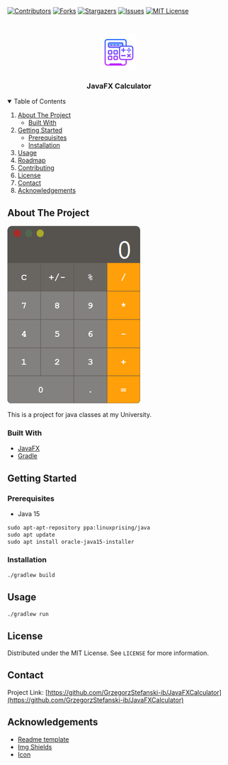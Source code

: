 
[![Contributors][contributors-shield]][contributors-url]
[![Forks][forks-shield]][forks-url]
[![Stargazers][stars-shield]][stars-url]
[![Issues][issues-shield]][issues-url]
[![MIT License][license-shield]][license-url]



<!-- PROJECT LOGO -->
<br />
<p align="center">
  <a href="https://github.com/GrzegorzStefanski-ib/JavaFXCalculator">
    <img src="images/icon.svg" alt="Icon" width="80" height="80">
  </a>

  <h3 align="center">JavaFX Calculator</h3>

</p>



<!-- TABLE OF CONTENTS -->
<details open="open">
  <summary>Table of Contents</summary>
  <ol>
    <li>
      <a href="#about-the-project">About The Project</a>
      <ul>
        <li><a href="#built-with">Built With</a></li>
      </ul>
    </li>
    <li>
      <a href="#getting-started">Getting Started</a>
      <ul>
        <li><a href="#prerequisites">Prerequisites</a></li>
        <li><a href="#installation">Installation</a></li>
      </ul>
    </li>
    <li><a href="#usage">Usage</a></li>
    <li><a href="#roadmap">Roadmap</a></li>
    <li><a href="#contributing">Contributing</a></li>
    <li><a href="#license">License</a></li>
    <li><a href="#contact">Contact</a></li>
    <li><a href="#acknowledgements">Acknowledgements</a></li>
  </ol>
</details>



<!-- ABOUT THE PROJECT -->
## About The Project

![Product Name Screen Shot][product-screenshot]

This is a project for java classes at my University.

### Built With

* [JavaFX](https://openjfx.io/)
* [Gradle](https://gradle.org/)



<!-- GETTING STARTED -->
## Getting Started


### Prerequisites

* Java 15

``` 
sudo apt-apt-repository ppa:linuxprising/java
sudo apt update
sudo apt install oracle-java15-installer
```

### Installation

```
./gradlew build
```

<!-- USAGE EXAMPLES -->
## Usage

```
./gradlew run
```

<!-- LICENSE -->
## License

Distributed under the MIT License. See `LICENSE` for more information.



<!-- CONTACT -->
## Contact

Project Link: [https://github.com/GrzegorzStefanski-ib/JavaFXCalculator](https://github.com/GrzegorzStefanski-ib/JavaFXCalculator)



<!-- ACKNOWLEDGEMENTS -->
## Acknowledgements
* [Readme template](https://github.com/othneildrew/Best-README-Template)
* [Img Shields](https://shields.io)
* [Icon](https://visualpharm.com/free-icons/calculator-595b40b65ba036ed117d433f)


<!-- MARKDOWN LINKS & IMAGES -->
<!-- https://www.markdownguide.org/basic-syntax/#reference-style-links -->
[contributors-shield]: https://img.shields.io/github/contributors/GrzegorzStefanski-ib/JavaFXCalculator.svg
[contributors-url]: https://github.com/GrzegorzStefanski-ib/JavaFXCalculator/graphs/contributors
[forks-shield]: https://img.shields.io/github/forks/GrzegorzStefanski-ib/JavaFXCalculator.svg
[forks-url]: https://github.com/GrzegorzStefanski-ib/JavaFXCalculator/network/members
[stars-shield]: https://img.shields.io/github/stars/GrzegorzStefanski-ib/JavaFXCalculator.svg
[stars-url]: https://github.com/GrzegorzStefanski-ib/JavaFXCalculator/stargazers
[issues-shield]: https://img.shields.io/github/issues/GrzegorzStefanski-ib/JavaFXCalculator.svg
[issues-url]: https://github.com/GrzegorzStefanski-ib/JavaFXCalculator/issues
[license-shield]: https://img.shields.io/github/license/GrzegorzStefanski-ib/JavaFXCalculator.svg
[license-url]: https://github.com/GrzegorzStefanski-ib/JavaFXCalculator/blob/master/LICENSE
[product-screenshot]: images/product.png
